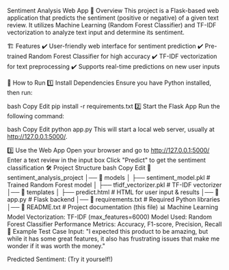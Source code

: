 Sentiment Analysis Web App
📌 Overview
This project is a Flask-based web application that predicts the sentiment (positive or negative) of a given text review. It utilizes Machine Learning (Random Forest Classifier) and TF-IDF vectorization to analyze text input and determine its sentiment.

🏗️ Features
✔️ User-friendly web interface for sentiment prediction
✔️ Pre-trained Random Forest Classifier for high accuracy
✔️ TF-IDF vectorization for text preprocessing
✔️ Supports real-time predictions on new user inputs

🚀 How to Run
1️⃣ Install Dependencies
Ensure you have Python installed, then run:

bash
Copy
Edit
pip install -r requirements.txt
2️⃣ Start the Flask App
Run the following command:

bash
Copy
Edit
python app.py
This will start a local web server, usually at http://127.0.0.1:5000/.

3️⃣ Use the Web App
Open your browser and go to http://127.0.0.1:5000/
Enter a text review in the input box
Click "Predict" to get the sentiment classification
🛠️ Project Structure
bash
Copy
Edit
📂 sentiment_analysis_project
│── 📂 models
│   ├── sentiment_model.pkl  # Trained Random Forest model
│   ├── tfidf_vectorizer.pkl # TF-IDF vectorizer
│── 📂 templates
│   ├── predict.html         # HTML for user input & results
│── 📜 app.py                # Flask backend
│── 📜 requirements.txt       # Required Python libraries
│── 📜 README.txt             # Project documentation (this file)
📊 Machine Learning Model
Vectorization: TF-IDF (max_features=6000)
Model Used: Random Forest Classifier
Performance Metrics: Accuracy, F1-score, Precision, Recall
📝 Example Test Case
Input:
"I expected this product to be amazing, but while it has some great features, it also has frustrating issues that make me wonder if it was worth the money."

Predicted Sentiment: (Try it yourself!)